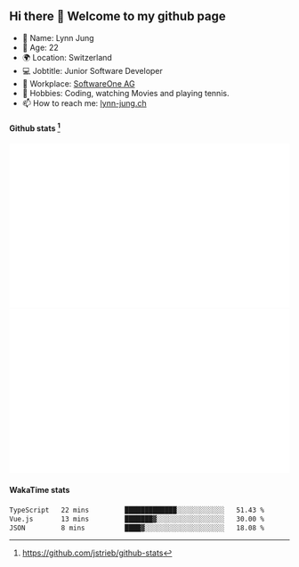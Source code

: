 ## Hi there 👋 Welcome to my github page

- 🧑 Name: Lynn Jung
- 🔞 Age: 22
- 🌍 Location: Switzerland
- 💻 Jobtitle: Junior Software Developer
- 🏢 Workplace: [SoftwareOne AG](https://www.softwareone.com/)
- 🎾 Hobbies: Coding, watching Movies and playing tennis.
- 📫 How to reach me: [lynn-jung.ch](https://lynn-jung.ch/)


#### Github stats [^1]
![](https://github.com/lynn-jung/github-stats/blob/master/generated/overview.svg)  ![](https://github.com/lynn-jung/github-stats/blob/master/generated/languages.svg)


#### WakaTime stats
<!--START_SECTION:waka-->
```text
TypeScript   22 mins         █████████████░░░░░░░░░░░░   51.43 % 
Vue.js       13 mins         ███████▓░░░░░░░░░░░░░░░░░   30.00 % 
JSON         8 mins          ████▓░░░░░░░░░░░░░░░░░░░░   18.08 % 
```
<!--END_SECTION:waka-->

[^1]: https://github.com/jstrieb/github-stats
